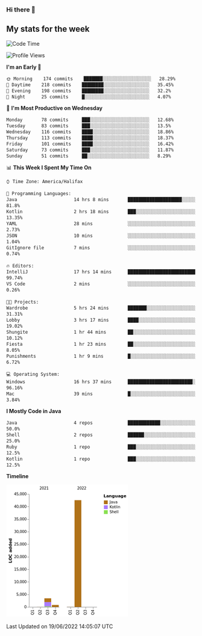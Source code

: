 ### Hi there 👋

## My stats for the week
<!--START_SECTION:waka-->
![Code Time](http://img.shields.io/badge/Code%20Time-286%20hrs%2013%20mins-blue)

![Profile Views](http://img.shields.io/badge/Profile%20Views-0-blue)

**I'm an Early 🐤** 

```text
🌞 Morning    174 commits    ███████░░░░░░░░░░░░░░░░░░   28.29% 
🌆 Daytime    218 commits    ████████░░░░░░░░░░░░░░░░░   35.45% 
🌃 Evening    198 commits    ████████░░░░░░░░░░░░░░░░░   32.2% 
🌙 Night      25 commits     █░░░░░░░░░░░░░░░░░░░░░░░░   4.07%

```
📅 **I'm Most Productive on Wednesday** 

```text
Monday       78 commits     ███░░░░░░░░░░░░░░░░░░░░░░   12.68% 
Tuesday      83 commits     ███░░░░░░░░░░░░░░░░░░░░░░   13.5% 
Wednesday    116 commits    ████░░░░░░░░░░░░░░░░░░░░░   18.86% 
Thursday     113 commits    ████░░░░░░░░░░░░░░░░░░░░░   18.37% 
Friday       101 commits    ████░░░░░░░░░░░░░░░░░░░░░   16.42% 
Saturday     73 commits     ███░░░░░░░░░░░░░░░░░░░░░░   11.87% 
Sunday       51 commits     ██░░░░░░░░░░░░░░░░░░░░░░░   8.29%

```


📊 **This Week I Spent My Time On** 

```text
⌚︎ Time Zone: America/Halifax

💬 Programming Languages: 
Java                     14 hrs 8 mins       ████████████████████░░░░░   81.8% 
Kotlin                   2 hrs 18 mins       ███░░░░░░░░░░░░░░░░░░░░░░   13.35% 
YAML                     28 mins             ░░░░░░░░░░░░░░░░░░░░░░░░░   2.73% 
JSON                     10 mins             ░░░░░░░░░░░░░░░░░░░░░░░░░   1.04% 
GitIgnore file           7 mins              ░░░░░░░░░░░░░░░░░░░░░░░░░   0.74%

🔥 Editors: 
IntelliJ                 17 hrs 14 mins      █████████████████████████   99.74% 
VS Code                  2 mins              ░░░░░░░░░░░░░░░░░░░░░░░░░   0.26%

🐱‍💻 Projects: 
Wardrobe                 5 hrs 24 mins       ███████░░░░░░░░░░░░░░░░░░   31.31% 
Lobby                    3 hrs 17 mins       ████░░░░░░░░░░░░░░░░░░░░░   19.02% 
Shungite                 1 hr 44 mins        ██░░░░░░░░░░░░░░░░░░░░░░░   10.12% 
Fiesta                   1 hr 23 mins        ██░░░░░░░░░░░░░░░░░░░░░░░   8.05% 
Punishments              1 hr 9 mins         █░░░░░░░░░░░░░░░░░░░░░░░░   6.72%

💻 Operating System: 
Windows                  16 hrs 37 mins      ████████████████████████░   96.16% 
Mac                      39 mins             █░░░░░░░░░░░░░░░░░░░░░░░░   3.84%

```

**I Mostly Code in Java** 

```text
Java                     4 repos             ████████████░░░░░░░░░░░░░   50.0% 
Shell                    2 repos             ██████░░░░░░░░░░░░░░░░░░░   25.0% 
Ruby                     1 repo              ███░░░░░░░░░░░░░░░░░░░░░░   12.5% 
Kotlin                   1 repo              ███░░░░░░░░░░░░░░░░░░░░░░   12.5%

```


**Timeline**

![Chart not found](https://raw.githubusercontent.com/lyndseyy/lyndseyy/main/charts/bar_graph.png) 


 Last Updated on 19/06/2022 14:05:07 UTC
<!--END_SECTION:waka-->